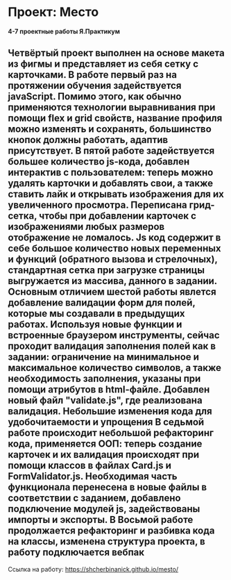 # Проект: Место

**4-7 проектные работы Я.Практикум**

Четвёртый проект выполнен на основе макета из фигмы и представляет из себя сетку с карточками. В работе первый раз на протяжении обучения задействуется javaScript. Помимо этого, как обычно применяются технологии выравнивания при помощи flex и grid свойств, название профиля можно изменять и сохранять, большинство кнопок должны работать, адаптив присутствует.
В пятой работе задействуется большее количество js-кода, добавлен интерактив с пользователем: теперь можно удалять карточки и добавлять свои, а также ставить лайк и открывать изображения для их увеличенного просмотра. Переписана грид-сетка, чтобы при добавлении карточек с изображениями любых размеров отображение не ломалось. Js код содержит в себе большое количество новых переменных и функций (обратного вызова и стрелочных), стандартная сетка при загрузке страницы выгружается из массива, данного в задании.
Основным отличием шестой работы явлется добавление валидации форм для полей, которые мы создавали в предыдущих работах. Используя новые функции и встроенные браузером инструменты, сейчас проходит валидация заполнения полей как в задании: ограничение на минимальное и максимальное количество символов, а также необходимость заполнения, указаны при помощи атрибутов в html-файле. Добавлен новый файл "validate.js", где реализована валидация. Небольшие изменения кода для удобочитаемости и упрощения
В седьмой работе происходит небольшой рефакторинг кода, применяется ООП: теперь создание карточек и их валидация происходят при помощи классов в файлах Card.js и FormValidator.js. Необходимая часть функционала перенесена в новые файлы в соответствии с заданием, добавлено подключение модулей js, задействованы импорты и экспорты.
В Восьмой работе продолжается рефакторинг и разбивка кода на классы, изменена структура проекта, в работу подключается вебпак
---
Ссылка на работу: https://shcherbinanick.github.io/mesto/
